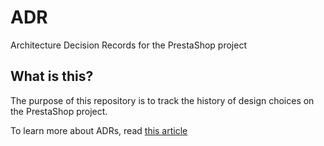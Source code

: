 # ADR
Architecture Decision Records for the PrestaShop project


## What is this?

The purpose of this repository is to track the history of design choices on the PrestaShop project.

To learn more about ADRs, read [this article][adr]

[adr]: http://thinkrelevance.com/blog/2011/11/15/documenting-architecture-decisions
